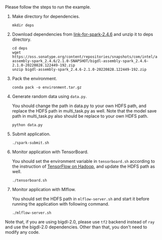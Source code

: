 Please follow the steps to run the example.
1. Make directory for dependencies.

    ```shell
    mkdir deps
    ```

2. Download dependencies from [link-for-spark-2.4.6](https://oss.sonatype.org/content/repositories/snapshots/com/intel/analytics/bigdl/bigdl-assembly-spark_2.4.6/2.1.0-SNAPSHOT/bigdl-assembly-spark_2.4.6-2.1.0-20220828.122449-192.zip) and unzip it to deps directory.
  
    ```shell
    cd deps
    wget https://oss.sonatype.org/content/repositories/snapshots/com/intel/analytics/bigdl/bigdl-assembly-spark_2.4.6/2.1.0-SNAPSHOT/bigdl-assembly-spark_2.4.6-2.1.0-20220828.122449-192.zip
    unzip bigdl-assembly-spark_2.4.6-2.1.0-20220828.122449-192.zip
    ```

3. Pack the environment.
  
    ```shell
    conda pack -o environment.tar.gz
    ```

4. Generate random data using `data.py`.

    You should change the path in data.py to your own HDFS path, and replace the HDFS path in multi_task.py as well. Note that the model save path in multi_task.py also should be replace to your own HDFS path.
  
    ```shell
    python data.py
    ```
  
5. Submit application.
 
    ```shell
    ./spark-submit.sh
    ```

6. Monitor application with TensorBoard.

   You should set the environment variable in `tensorboard.sh` according to the instruction of [TensorFlow on Hadoop](https://github.com/tensorflow/examples/blob/tflmm/v0.2.4/community/en/docs/deploy/hadoop.md), and update the HDFS path as well.
   ```
   ./tensorboard.sh
   ```

7. Monitor application with Mlflow.

   You should set the HDFS path in `mlflow-server.sh` and start it before running the application with following command.
   ```
   ./mlflow-server.sh
   ```
Note that, if you are using bigdl-2.0, please use `tf2` backend instead of `ray` and use the bigdl-2.0 dependencies. Other than that, you don't need to modify any code.
